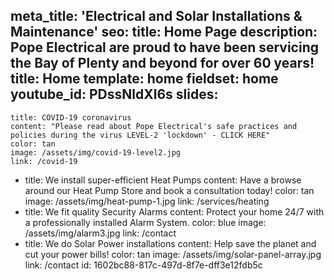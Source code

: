 meta_title: 'Electrical and Solar Installations & Maintenance'
seo:
  title: Home Page
  description: Pope Electrical are proud to have been servicing the Bay of Plenty and beyond for over 60 years!
title: Home
template: home
fieldset: home
youtube_id: PDssNldXl6s
slides:
  - 
    title: COVID-19 coronavirus
    content: "Please read about Pope Electrical's safe practices and policies during the virus LEVEL-2 'lockdown' - CLICK HERE"
    color: tan
    image: /assets/img/covid-19-level2.jpg
    link: /covid-19
  - 
    title: We install super-efficient Heat Pumps
    content: Have a browse around our Heat Pump Store and book a consultation today!
    color: tan
    image: /assets/img/heat-pump-1.jpg
    link: /services/heating
  - 
    title: We fit quality Security Alarms
    content: Protect your home 24/7 with a professionally installed Alarm System.
    color: blue
    image: /assets/img/alarm3.jpg
    link: /contact
  - 
    title: We do Solar Power installations
    content: Help save the planet and cut your power bills!
    color: tan
    image: /assets/img/solar-panel-array.jpg
    link: /contact
id: 1602bc88-817c-497d-8f7e-dff3e12fdb5c

